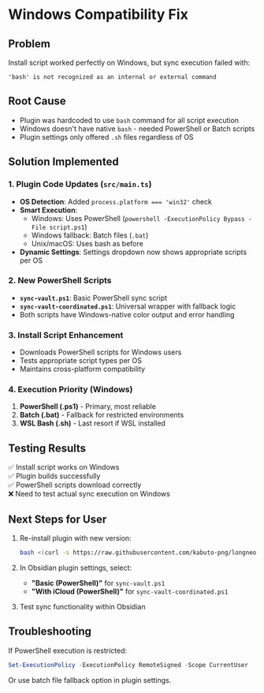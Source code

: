 # Windows Compatibility Fix

## Problem
Install script worked perfectly on Windows, but sync execution failed with:
```
'bash' is not recognized as an internal or external command
```

## Root Cause
- Plugin was hardcoded to use `bash` command for all script execution
- Windows doesn't have native `bash` - needed PowerShell or Batch scripts
- Plugin settings only offered `.sh` files regardless of OS

## Solution Implemented

### 1. Plugin Code Updates (`src/main.ts`)
- **OS Detection**: Added `process.platform === 'win32'` check
- **Smart Execution**: 
  - Windows: Uses PowerShell (`powershell -ExecutionPolicy Bypass -File script.ps1`)
  - Windows fallback: Batch files (`.bat`)
  - Unix/macOS: Uses bash as before
- **Dynamic Settings**: Settings dropdown now shows appropriate scripts per OS

### 2. New PowerShell Scripts
- **`sync-vault.ps1`**: Basic PowerShell sync script
- **`sync-vault-coordinated.ps1`**: Universal wrapper with fallback logic
- Both scripts have Windows-native color output and error handling

### 3. Install Script Enhancement
- Downloads PowerShell scripts for Windows users
- Tests appropriate script types per OS
- Maintains cross-platform compatibility

### 4. Execution Priority (Windows)
1. **PowerShell (.ps1)** - Primary, most reliable
2. **Batch (.bat)** - Fallback for restricted environments  
3. **WSL Bash (.sh)** - Last resort if WSL installed

## Testing Results
✅ Install script works on Windows  
✅ Plugin builds successfully  
✅ PowerShell scripts download correctly  
❌ Need to test actual sync execution on Windows

## Next Steps for User
1. Re-install plugin with new version:
   ```bash
   bash <(curl -s https://raw.githubusercontent.com/kabuto-png/longneobsidian-vault-sync/main/install.sh)
   ```

2. In Obsidian plugin settings, select:
   - **"Basic (PowerShell)"** for `sync-vault.ps1`
   - **"With iCloud (PowerShell)"** for `sync-vault-coordinated.ps1`

3. Test sync functionality within Obsidian

## Troubleshooting
If PowerShell execution is restricted:
```powershell
Set-ExecutionPolicy -ExecutionPolicy RemoteSigned -Scope CurrentUser
```

Or use batch file fallback option in plugin settings.

